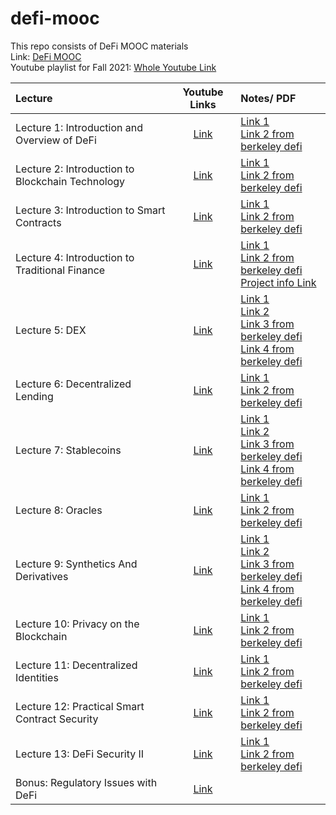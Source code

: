 # defi-mooc <br/>
This repo consists of DeFi MOOC materials <br/>
Link: [DeFi MOOC](https://defi-learning.org/) <br/>
Youtube playlist for Fall 2021: [Whole Youtube Link](https://www.youtube.com/playlist?list=PLS01nW3RtgopJOtsMVOK3N7n7qyNMPbJ_) <br/>

|Lecture | Youtube Links | Notes/ PDF|
|:---|:---:|:---|
|Lecture 1: Introduction and Overview of DeFi | [Link](https://youtu.be/gX3mc83CJtQ) |[Link 1](https://github.com/a6du1h4q/defi-mooc/blob/main/defi%20notes/lec1-dawn-defi-mooc-intro-defi-f21.pdf) <br/>[Link 2 from berkeley defi](https://berkeley-defi.github.io/assets/material/lec1-dawn-defi-mooc-intro-defi-f21.pdf) |
|Lecture 2: Introduction to Blockchain Technology| [Link](https://www.youtube.com/watch?v=FmKbGHu7oAM) |[Link 1](https://github.com/a6du1h4q/defi-mooc/blob/main/defi%20notes/lec2-dan-tech-intro.pdf) <br/>[Link 2 from berkeley defi](https://berkeley-defi.github.io/assets/material/lec2-dan-tech-intro.pdf) |
|Lecture 3: Introduction to Smart Contracts | [Link](https://youtu.be/iK93guovsXQ) |[Link 1](https://github.com/a6du1h4q/defi-mooc/blob/main/defi%20notes/Lecture%203%20Slides.pdf) <br/>[Link 2 from berkeley defi](https://berkeley-defi.github.io/assets/material/Lecture%203%20Slides.pdf) |
|Lecture 4: Introduction to Traditional Finance| [Link](https://youtu.be/hux0B-wBCwU) |[Link 1](https://github.com/a6du1h4q/defi-mooc/blob/main/defi%20notes/Lecture%204%20Slides.pdf) <br/>[Link 2 from berkeley defi](https://berkeley-defi.github.io/assets/material/Lecture%204%20Slides.pdfl) <br/>[Project info Link](https://berkeley-defi.github.io/assets/material/Class%20Project%20Slides.pdf) |
|Lecture 5: DEX | [Link](https://youtu.be/pRO5YW5qb-k) |[Link 1](https://github.com/a6du1h4q/defi-mooc/blob/main/defi%20notes/Updated%20Lecture%205%20Slides.pdf) <br/>[Link 2](https://github.com/a6du1h4q/defi-mooc/blob/main/defi%20notes/Dan%20Robinson%20Lecture%20Slides.pdf) <br/>[Link 3 from berkeley defi](https://berkeley-defi.github.io/assets/material/Updated%20Lecture%205%20Slides.pdfl) <br/>[Link 4 from berkeley defi](https://berkeley-defi.github.io/assets/material/Dan%20Robinson%20Lecture%20Slides.pdf) |
|Lecture 6: Decentralized Lending | [Link](https://www.youtube.com/watch?v=dKk9rGWDoTI) |[Link 1](https://github.com/a6du1h4q/defi-mooc/blob/main/defi%20notes/Lecture%206%20Slides.pdf) <br/>[Link 2 from berkeley defi](https://berkeley-defi.github.io/assets/material/Lecture%206%20Slides.pdf) |
|Lecture 7: Stablecoins | [Link](https://youtu.be/G6fFHfhW2O0) |[Link 1](https://github.com/a6du1h4q/defi-mooc/blob/main/defi%20notes/Lecture%207%20Introduction%20Slides.pdf) <br/>[Link 2](https://github.com/a6du1h4q/defi-mooc/blob/main/defi%20notes/Lecture%207%20Slides.pdf) <br/>[Link 3 from berkeley defi](https://berkeley-defi.github.io/assets/material/Lecture%207%20Introduction%20Slides.pdf) <br/>[Link 4 from berkeley defi](https://berkeley-defi.github.io/assets/material/Lecture%207%20Slides.pdf) |
|Lecture 8: Oracles | [Link](https://youtu.be/vFcW18ZpPZ4) |[Link 1](https://github.com/a6du1h4q/defi-mooc/blob/main/defi%20notes/COMPRESSED%20Oracle%20Lecture%E2%80%94DeFi%20course.pdf) <br/>[Link 2 from berkeley defi](https://berkeley-defi.github.io/assets/material/COMPRESSED%20Oracle%20Lecture%E2%80%94DeFi%20course.pdf) |
|Lecture 9: Synthetics And Derivatives | [Link](https://youtu.be/zzaXGqQcRZQ) |[Link 1](https://github.com/a6du1h4q/defi-mooc/blob/main/defi%20notes/Lecture%209%20Slides.pdf) <br/>[Link 2](https://github.com/a6du1h4q/defi-mooc/blob/main/defi%20notes/Lecture%209%20Slides%20Arthur.pdf) <br/>[Link 3 from berkeley defi](https://berkeley-defi.github.io/assets/material/Lecture%209%20Slides.pdf) <br/>[Link 4 from berkeley defi](https://berkeley-defi.github.io/assets/material/Lecture%209%20Slides%20Arthur.pdf) |
|Lecture 10: Privacy on the Blockchain | [Link](https://youtu.be/H3GmsxRU1Kw) |[Link 1](https://github.com/a6du1h4q/defi-mooc/blob/main/defi%20notes/NEW%20Lecture%2010%20Slides.pdf) <br/>[Link 2 from berkeley defi](https://berkeley-defi.github.io/assets/material/NEW%20Lecture%2010%20Slides.pdf) |
|Lecture 11: Decentralized Identities | [Link](https://www.youtube.com/watch?v=3FL-1HMKvYA) |[Link 1](https://github.com/a6du1h4q/defi-mooc/blob/main/defi%20notes/Defi%20MOOC%20Fa21%20-%20Decentralized%20Identity.pptx.pdf) <br/>[Link 2 from berkeley defi](https://berkeley-defi.github.io/assets/material/Defi%20MOOC%20Fa21%20-%20Decentralized%20Identity.pptx.pdf) |
|Lecture 12: Practical Smart Contract Security | [Link](https://youtu.be/pJKy5HWuFK8) |[Link 1](https://github.com/a6du1h4q/defi-mooc/blob/main/defi%20notes/Lecture%2012%20Slides.pdf) <br/>[Link 2 from berkeley defi](https://berkeley-defi.github.io/assets/material/Lecture%2012%20Slides.pdf) |
|Lecture 13: DeFi Security II | [Link](https://youtu.be/GIHa2GQJY1k) |[Link 1](https://github.com/a6du1h4q/defi-mooc/blob/main/defi%20notes/Lec%2013%20Slides.pdf) <br/>[Link 2 from berkeley defi](https://berkeley-defi.github.io/assets/material/Lec%2013%20Slides.pdf) |
|Bonus: Regulatory Issues with DeFi | [Link](https://youtu.be/JiOnheyxA6E) | |
